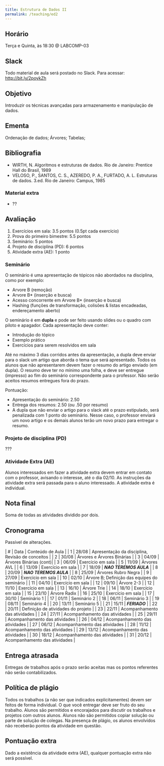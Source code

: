 ```yaml
---
title: Estrutura de Dados II
permalink: /teaching/ed2
---
```


## Horário

Terça e Quinta, às 18:30 @ LABCOMP-03

## Slack

Todo material de aula será postado no Slack. Para acessar: http://bit.ly/2poykZh

## Objetivo

Introduzir os técnicas avançadas para armazenamento e manipulação de dados.


## Ementa

Ordenação de dados; Árvores; Tabelas;


## Bibliografia

- WIRTH, N. Algoritmos e estruturas de dados. Rio de Janeiro: Prentice Hall do Brasil, 1989
- VELOSO, P., SANTOS, C. S., AZEREDO, P. A., FURTADO, A. L. Estruturas de dados. 3.ed. Rio de Janeiro: Campus, 1985

### Material extra

- ??

## Avaliação

1. Exercícios em sala: 3.5 pontos (0.5pt cada exercício)
2. Prova do primeiro bimestre: 5.5 pontos
3. Seminário: 5 pontos
3. Projeto de disciplina (PD): 6 pontos
4. Atividade extra (AE): 1 ponto

### Seminário

O seminário é uma apresentação de tópicos não abordados na disciplina, como por exemplo:

- Arvore B (remoção)
- Arvore B* (inserção e busca)
- Acesso concorrente em Arvore B* (inserção e busca)
- Hashing (funções de transformação, colisões & listas encadeadas, endereçamento aberto)

O seminário é em **dupla** e pode ser feito usando slides ou o quadro com piloto e apagador. Cada apresentação deve conter:
- Introdução do tópico
- Exemplo prático
- Exercícios para serem resolvidos em sala

Até no máximo 3 dias corridos antes da apresentação, a dupla deve enviar para o slack um artigo que aborda o tema que será apresentado. Todos os alunos que não apresentarem devem fazer o resumo do artigo enviado (em dupla). O resumo deve ter no mínimo uma folha, e deve ser entregue (impresso) ao fim do seminário correspondente para o professor. Não serão aceitos resumos entregues fora do prazo.

Pontuação:

- Apresentação do seminário: 2.50
- Entrega dos resumos: 2.50 (ou .50 por resumo)
- A dupla que não enviar o artigo para o slack até o prazo estipulado, será penalizada com 1 ponto do seminário. Nesse caso, o professor enviará um novo artigo e os demais alunos terão um novo prazo para entregar o resumo.

### Projeto de disciplina (PD)

???

### Atividade Extra (AE)

Alunos interessados em fazer a atividade extra devem entrar em contato com o professor, avisando o interesse, até o dia 02/10. As instruções da atividade extra será passada para o aluno interessado. A atividade extra é individual.

## Nota final

Soma de todas as atividades dividido por dois.

## Cronograma

Passível de alterações.

| # | Data  | Conteúdo de Aula           |
| 1 | 28/08 | Apresentação da disciplina, Revisão de conceitos |
| 2 | 30/08 | Árvores e Árvores Binárias |
| 3 | 04/09 | Árvores Binárias (cont)|
| 3 | 06/09 | Exercício em sala |
| 5 | 11/09 | Árvores AVL       |
| 6 | 13/09 | Exercício em sala |
| 7 | 18/09 | ***NAO TEREMOS AULA*** |
| 8 | 20/09 | ***NAO TEREMOS AULA*** |
| 8 | 25/09 | Árvores Rubro Negra |
| 9 | 27/09 | Exercício em sala |
| 10 | 02/10 | Árvore B; Definição das equipes do seminário |
| 11 | 04/10 | Exercício em sala |
| 12 | 09/10 | Árvore 2-3 |
| 12 | 11/10 | Exercício em sala |
| 13 | 16/10 | Árvore Trie |
| 14 | 18/10 | Exercício em sala |
| 15 | 23/10 | Árvore Radix |
| 16 | 25/10 | Exercício em sala |
| 17 | 30/10 | Seminário 1 |
| 17 | 01/11 | Seminário 2 |
| 18 | 06/11 | Seminário 3 |
| 19 | 08/11 | Seminário 4 |
| 20 | 13/11 | Seminário 5 |
| 21 | 15/11 | ***FERIADO*** |
| 22 | 20/11 | Definição de atividades do projeto |
| 23 | 22/11 | Acompanhamento das atividades |
| 24 | 27/11 | Acompanhamento das atividades |
| 25 | 29/11 | Acompanhamento das atividades |
| 26 | 04/12 | Acompanhamento das atividades |
| 27 | 06/12 | Acompanhamento das atividades |
| 28 | 11/12 | Acompanhamento das atividades |
| 29 | 13/12 | Acompanhamento das atividades |
| 30 | 18/12 | Acompanhamento das atividades |
| 31 | 20/12 | Acompanhamento das atividades |


## Entrega atrasada

Entregas de trabalhos após o prazo serão aceitas mas os pontos referentes não serão contabilizados.

## Política de plágio

Todos os trabalhos (a não ser que indicados explicitamentes) devem ser feitos de forma individual. O que você entregar deve ser fruto do seu trabalho. Alunos são permitidos e encorajados para discutir os trabalhos e projetos com outros alunos. Alunos não são permitidos copiar solução ou parte de solução de colegas. Na presença de plágio, os alunos envolvidos não receberão pontos da atividade em questão.

## Pontuação extra

Dado a existência da atividade extra (AE), qualquer pontuação extra não será possível.
